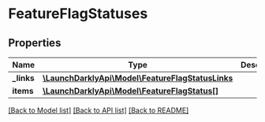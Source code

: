 # FeatureFlagStatuses

## Properties
Name | Type | Description | Notes
------------ | ------------- | ------------- | -------------
**_links** | [**\LaunchDarklyApi\Model\FeatureFlagStatusLinks**](FeatureFlagStatusLinks.md) |  | [optional] 
**items** | [**\LaunchDarklyApi\Model\FeatureFlagStatus[]**](FeatureFlagStatus.md) |  | [optional] 

[[Back to Model list]](../README.md#documentation-for-models) [[Back to API list]](../README.md#documentation-for-api-endpoints) [[Back to README]](../README.md)


